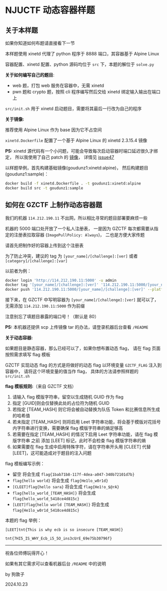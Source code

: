 # NJUCTF 动态容器样题

## 关于本样题

如果你知道如何布题请直接看下一节

本样题使用 xinetd 代理了 python 程序于 8888 端口，其容器基于 Alpine Linux

容器配置、xinetd 配置、python 源码均位于 `src` 下，本题的解位于 `solve.py`

**关于如何编写自己的题目**:
- web 题，打包 web 服务在容器中，无需 xinetd
- pwn 题和 crypto 题，按照 cli 程序编写然后交给 xinetd 绑定输入输出在端口上

`src/init.sh` 用于 xinetd 启动题目，需要将其最后一行改为自己的程序

**关于镜像:**

推荐使用 Alpine Linux 作为 base 因为它不占空间

`xinetd.Dockerfile` 配置了一个基于 Alpine Linux 的 xinetd 2.3.15.4 镜像

**PS:** xinetd 源代码有一个小问题，可能会导致每次启动容器时端口延迟很久才绑定，
所以我使用了自己 patch 的 [镜像](https://github.com/goudunz1/xinetd)，
详情见 [issue47](https://github.com/openSUSE/xinetd/issues/47)

以样题举例，首先构建基础镜像(goudunz1:xinetd:alpine)，
然后构建题目(goudunz1:sample)：

```sh
docker build -f xinetd.Dockerfile . -t goudunz1:xinetd:alpine
docker build src -t goudunz1:sample
```

## 如何在 GZCTF 上制作动态容器题

我们的机器 `114.212.190.11` 不出网，所以相比寻常的题目部署要麻烦一些

机器的 5000 端口处开放了一个私人注册表，
一是因为 GZCTF 每次都需要从指定的注册表拉取容器 (`ImagePullPolicy: Always`)，
二也是方便大家传题

请首先把制作好的容器上传到这个注册表

为了防止冲突，建议的 tag 为 `[your_name]/[challenge]:[ver]`
或者 `[category]/[challenge]:[var]`

以前者为例：

```sh
docker login 'http://114.212.190.11:5000' -u admin
docker tag '[your_name]/[challenge]:[ver]' '114.212.190.11:5000/[your_name]/[challenge]:[ver]'
docker push '114.212.190.11:5000/[your_name]/[challenge]:[ver]' --platform=linux/amd64
```

接下来，在 GZCTF 中写明容器为 `[your_name]/[challenge]:[ver]` 就可以了，
无需添加 `114.212.190.11:5000` 作为前缀

注意别忘了填题目暴露的端口号！（默认是 80）

**PS:** 本机器还提供 scp 上传镜像 tar 的办法，请登录机器后台查看 `/README`

**关于动态容器:**

如果题目是静态容器，那么已经可以了，如果你想布置动态 flag，
请在 flag 页面按照需求填写 flag 模板

GZCTF 实现动态 flag 的方式是将做好的动态 flag 以环境变量 `GZCTF_FLAG` 注入到容器中，
请将这个环境变量的值当作 flag，
具体的方法请参照样题的 `src/init.sh`

**flag 模板规则:**（来自 GZCTF 文档）

1. 请输入 flag 模版字符串，留空以生成随机 GUID 作为 flag
2. 指定 [GUID]则会仅替换此处的占位符为随机 GUID
3. 若指定 [TEAM_HASH] 则它将会被自动替换为队伍 Token 和比赛信息所生成的哈希值
4. 若未指定 [TEAM_HASH] 则将启用 Leet 字符串功能，将会基于模版对花括号内字符串进行变换，需要确保 flag 模版字符串的熵足够高
5. 若需要在指定 [TEAM_HASH] 的情况下启用 Leet 字符串功能，请在 flag 模版字符串 之前 添加 [LEET] 标记，此时不会检查 flag 模版字符串的熵
6. 如果需要在 flag 生成中启用特殊字符，请在字符串开头用 [CLEET] 代替 [LEET]，这可能造成对于题目的注入问题

flag 模板编写示例：

  - 留空 将会生成 `flag{1bab71b8-117f-4dea-a047-340b72101d7b}`
  - `flag{hello world}` 将会生成 `flag{He1lo_w0r1d}`
  - `[CLEET]flag{hello sara}` 将会生成 `flag{He1!o_$@rA}`
  - `flag{hello_world_[TEAM_HASH]}` 将会生成 `flag{hello_world_5418ce4d815c}`
  - `[LEET]flag{hello world [TEAM_HASH]}` 将会生成 `flag{He1lo_w0r1d_5418ce4d815c}`

本题的 flag 举例：

`[LEET]tnt{This is why ecb is so insecure [TEAM_HASH]}`

`tnt{7HI5_IS_WHY_Ecb_i5_5O_ins3cUrE_69e75b30796f}`

---

祝各位师傅玩得开心！

如果有其它需求可以查看机器后台 `/README` 中的说明

by 狗敦子

2024.10.23
